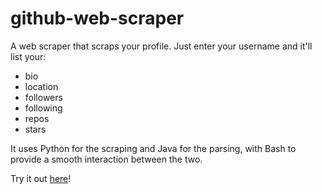 # github-web-scraper

A web scraper that scraps your profile. Just enter your username and it'll list your:

- bio
- location
- followers
- following
- repos
- stars

It uses Python for the scraping and Java for the parsing, with Bash to provide a smooth interaction between the two.

Try it out [here](github-web-scraper.dynamicsquid.repl.run)!
